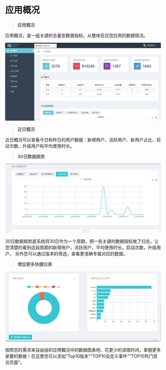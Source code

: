 # 应用概况

> **应用概况**

应用概况，是一组关键的总量型数据指标。从整体反应您应用的数据情况。

![](/assets/general.png)

> **近日概况**

近日概况可以查看今日和昨日的用户数据：新增用户、活跃用户、新用户占比、启动次数、升级用户和平均使用时长。

> **30日数据趋势**


![](/assets/applictions_picture3.png)

30日数据趋势是系统将30日作为一个周期，把一些关键的数据指标做了归总，让您清楚的看到这段周期的新增用户，活跃用户，平均使用时长，启动次数，升级用户。 另外您可以通过版本的筛选，查看更准确专属对应的数据。 

> **增加更多快捷仪表**

![](/assets/applictions_picture4.png)

按照您的需求来自由组织应用概况中的数据图表吧，花更少的读图时间，掌握更多紧要的数据！在这里您可以添加"Top10版本""TOP10自定义事件""TOP10热门受访页面"。






